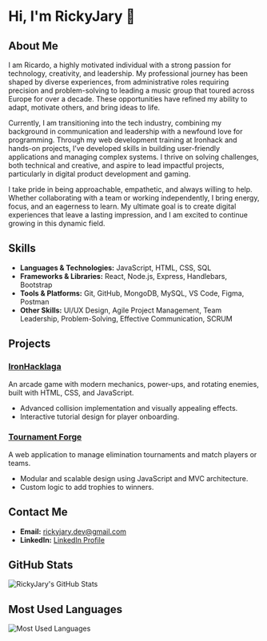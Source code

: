 # Hi, I'm RickyJary 👋

## About Me

I am Ricardo, a highly motivated individual with a strong passion for technology, creativity, and leadership. My professional journey has been shaped by diverse experiences, from administrative roles requiring precision and problem-solving to leading a music group that toured across Europe for over a decade. These opportunities have refined my ability to adapt, motivate others, and bring ideas to life.

Currently, I am transitioning into the tech industry, combining my background in communication and leadership with a newfound love for programming. Through my web development training at Ironhack and hands-on projects, I’ve developed skills in building user-friendly applications and managing complex systems. I thrive on solving challenges, both technical and creative, and aspire to lead impactful projects, particularly in digital product development and gaming.

I take pride in being approachable, empathetic, and always willing to help. Whether collaborating with a team or working independently, I bring energy, focus, and an eagerness to learn. My ultimate goal is to create digital experiences that leave a lasting impression, and I am excited to continue growing in this dynamic field.

## Skills  

- **Languages & Technologies:** JavaScript, HTML, CSS, SQL  
- **Frameworks & Libraries:** React, Node.js, Express, Handlebars, Bootstrap  
- **Tools & Platforms:** Git, GitHub, MongoDB, MySQL, VS Code, Figma, Postman  
- **Other Skills:** UI/UX Design, Agile Project Management, Team Leadership, Problem-Solving, Effective Communication, SCRUM  

## Projects

### [IronHacklaga](https://ironhacklaga.netlify.app/)
An arcade game with modern mechanics, power-ups, and rotating enemies, built with HTML, CSS, and JavaScript.  
- Advanced collision implementation and visually appealing effects.  
- Interactive tutorial design for player onboarding.

### [Tournament Forge](https://tournamentforge.fly.dev/)
A web application to manage elimination tournaments and match players or teams.  
- Modular and scalable design using JavaScript and MVC architecture.  
- Custom logic to add trophies to winners.

## Contact Me

- **Email:** [rickyjary.dev@gmail.com](mailto:ricardogarciajarillo@gmail.com)  
- **LinkedIn:** [LinkedIn Profile](https://www.linkedin.com/in/ricardo-garcia-jarillo/)  


## GitHub Stats

![RickyJary's GitHub Stats](https://github-readme-stats.vercel.app/api?username=RickyJary&show_icons=true&theme=radical)

## Most Used Languages

![Most Used Languages](https://github-readme-stats.vercel.app/api/top-langs/?username=RickyJary&layout=compact&theme=radical)
